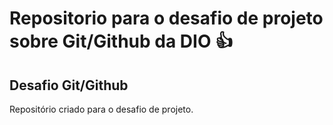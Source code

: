 # Repositorio para o desafio de projeto sobre Git/Github da DIO 👍
## Desafio Git/Github
Repositório criado para o desafio de projeto.
